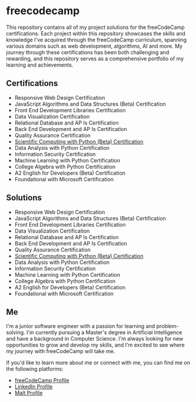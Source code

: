 # freecodecamp

This repository contains all of my project solutions for the freeCodeCamp certifications. Each project within this repository showcases the skills and knowledge I've acquired through the freeCodeCamp curriculum, spanning various domains such as web development, algorithms, AI and more. My journey through these certifications has been both challenging and rewarding, and this repository serves as a comprehensive portfolio of my learning and achievements.

## Certifications

- Responsive Web Design Certification
- JavaScript Algorithms and Data Structures (Beta) Certification
- Front End Development Libraries Certification
- Data Visualization Certification
- Relational Database and AP Is Certification
- Back End Development and AP Is Certification
- Quality Assurance Certification
- [Scientific Computing with Python (Beta) Certification](https://www.freecodecamp.org/certification/sana_yasfp/scientific-computing-with-python-v7)
- Data Analysis with Python Certification
- Information Security Certification
- Machine Learning with Python Certification
- College Algebra with Python Certification
- A2 English for Developers (Beta) Certification
- Foundational with Microsoft Certification

## Solutions

- Responsive Web Design Certification
- JavaScript Algorithms and Data Structures (Beta) Certification
- Front End Development Libraries Certification
- Data Visualization Certification
- Relational Database and AP Is Certification
- Back End Development and AP Is Certification
- Quality Assurance Certification
- [Scientific Computing with Python (Beta) Certification](./scientific-computing-with-python/)
- Data Analysis with Python Certification
- Information Security Certification
- Machine Learning with Python Certification
- College Algebra with Python Certification
- A2 English for Developers (Beta) Certification
- Foundational with Microsoft Certification

## Me

I'm a junior software engineer with a passion for learning and problem-solving.
I'm currently pursuing a Master's degree in Artificial Intelligence and have a background in Computer Science.
I'm always looking for new opportunities to grow and develop my skills, and I'm excited to see where my journey with freeCodeCamp will take me.

If you'd like to learn more about me or connect with me, you can find me on the following platforms:

- [freeCodeCamp Profile](https://www.freecodecamp.org/sana_yasfp)
- [LinkedIn Profile](https://www.linkedin.com/in/sanayasfp/)
- [Malt Profile](https://www.malt.fr/profile/sanayasfp)
